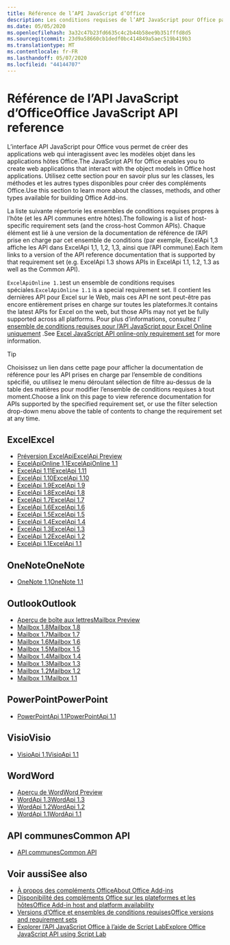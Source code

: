 ```yaml
---
title: Référence de l’API JavaScript d’Office
description: Les conditions requises de l’API JavaScript pour Office par hôte.
ms.date: 05/05/2020
ms.openlocfilehash: 3a32c47b23fd6635c4c2b44b58ee9b351fffd8d5
ms.sourcegitcommit: 23d9a58660cb1dedf0bc414849a5aec519b419b3
ms.translationtype: MT
ms.contentlocale: fr-FR
ms.lasthandoff: 05/07/2020
ms.locfileid: "44144707"
---
```

# <a name="office-javascript-api-reference"></a><span data-ttu-id="4dc13-103">Référence de l’API JavaScript d’Office</span><span class="sxs-lookup"><span data-stu-id="4dc13-103">Office JavaScript API reference</span></span>

<span data-ttu-id="4dc13-104">L’interface API JavaScript pour Office vous permet de créer des applications web qui interagissent avec les modèles objet dans les applications hôtes Office.</span><span class="sxs-lookup"><span data-stu-id="4dc13-104">The JavaScript API for Office enables you to create web applications that interact with the object models in Office host applications.</span></span> <span data-ttu-id="4dc13-105">Utilisez cette section pour en savoir plus sur les classes, les méthodes et les autres types disponibles pour créer des compléments Office.</span><span class="sxs-lookup"><span data-stu-id="4dc13-105">Use this section to learn more about the classes, methods, and other types available for building Office Add-ins.</span></span>

<span data-ttu-id="4dc13-106">La liste suivante répertorie les ensembles de conditions requises propres à l’hôte (et les API communes entre hôtes).</span><span class="sxs-lookup"><span data-stu-id="4dc13-106">The following is a list of host-specific requirement sets (and the cross-host Common APIs).</span></span> <span data-ttu-id="4dc13-107">Chaque élément est lié à une version de la documentation de référence de l’API prise en charge par cet ensemble de conditions (par exemple, ExcelApi 1,3 affiche les API dans ExcelApi 1,1, 1,2, 1,3, ainsi que l’API commune).</span><span class="sxs-lookup"><span data-stu-id="4dc13-107">Each item links to a version of the API reference documentation that is supported by that requirement set (e.g. ExcelApi 1.3 shows APIs in ExcelApi 1.1, 1.2, 1.3 as well as the Common API).</span></span>

<span data-ttu-id="4dc13-108">`ExcelApiOnline 1.1`est un ensemble de conditions requises spéciales.</span><span class="sxs-lookup"><span data-stu-id="4dc13-108">`ExcelApiOnline 1.1` is a special requirement set.</span></span> <span data-ttu-id="4dc13-109">Il contient les dernières API pour Excel sur le Web, mais ces API ne sont peut-être pas encore entièrement prises en charge sur toutes les plateformes.</span><span class="sxs-lookup"><span data-stu-id="4dc13-109">It contains the latest APIs for Excel on the web, but those APIs may not yet be fully supported across all platforms.</span></span> <span data-ttu-id="4dc13-110">Pour plus d’informations, consultez l' [ensemble de conditions requises pour l’API JavaScript pour Excel Online uniquement](/office/dev/add-ins/reference/requirement-sets/excel-api-online-requirement-set) .</span><span class="sxs-lookup"><span data-stu-id="4dc13-110">See [Excel JavaScript API online-only requirement set](/office/dev/add-ins/reference/requirement-sets/excel-api-online-requirement-set) for more information.</span></span>

> [!TIP]
> <span data-ttu-id="4dc13-111">Choisissez un lien dans cette page pour afficher la documentation de référence pour les API prises en charge par l’ensemble de conditions spécifié, ou utilisez le menu déroulant sélection de filtre au-dessus de la table des matières pour modifier l’ensemble de conditions requises à tout moment.</span><span class="sxs-lookup"><span data-stu-id="4dc13-111">Choose a link on this page to view reference documentation for APIs supported by the specified requirement set, or use the filter selection drop-down menu above the table of contents to change the requirement set at any time.</span></span>

## <a name="excel"></a><span data-ttu-id="4dc13-112">Excel</span><span class="sxs-lookup"><span data-stu-id="4dc13-112">Excel</span></span>

- [<span data-ttu-id="4dc13-113">Préversion ExcelApi</span><span class="sxs-lookup"><span data-stu-id="4dc13-113">ExcelApi Preview</span></span>](/javascript/api/excel?view=excel-js-preview)
- [<span data-ttu-id="4dc13-114">ExcelApiOnline 1,1</span><span class="sxs-lookup"><span data-stu-id="4dc13-114">ExcelApiOnline 1.1</span></span>](/javascript/api/excel?view=excel-js-online)
- [<span data-ttu-id="4dc13-115">ExcelApi 1,11</span><span class="sxs-lookup"><span data-stu-id="4dc13-115">ExcelApi 1.11</span></span>](/javascript/api/excel?view=excel-js-1.11)
- [<span data-ttu-id="4dc13-116">ExcelApi 1.10</span><span class="sxs-lookup"><span data-stu-id="4dc13-116">ExcelApi 1.10</span></span>](/javascript/api/excel?view=excel-js-1.10)
- [<span data-ttu-id="4dc13-117">ExcelApi 1.9</span><span class="sxs-lookup"><span data-stu-id="4dc13-117">ExcelApi 1.9</span></span>](/javascript/api/excel?view=excel-js-1.9)
- [<span data-ttu-id="4dc13-118">ExcelApi 1.8</span><span class="sxs-lookup"><span data-stu-id="4dc13-118">ExcelApi 1.8</span></span>](/javascript/api/excel?view=excel-js-1.8)
- [<span data-ttu-id="4dc13-119">ExcelApi 1.7</span><span class="sxs-lookup"><span data-stu-id="4dc13-119">ExcelApi 1.7</span></span>](/javascript/api/excel?view=excel-js-1.7)
- [<span data-ttu-id="4dc13-120">ExcelApi 1.6</span><span class="sxs-lookup"><span data-stu-id="4dc13-120">ExcelApi 1.6</span></span>](/javascript/api/excel?view=excel-js-1.6)
- [<span data-ttu-id="4dc13-121">ExcelApi 1.5</span><span class="sxs-lookup"><span data-stu-id="4dc13-121">ExcelApi 1.5</span></span>](/javascript/api/excel?view=excel-js-1.5)
- [<span data-ttu-id="4dc13-122">ExcelApi 1.4</span><span class="sxs-lookup"><span data-stu-id="4dc13-122">ExcelApi 1.4</span></span>](/javascript/api/excel?view=excel-js-1.4)
- [<span data-ttu-id="4dc13-123">ExcelApi 1.3</span><span class="sxs-lookup"><span data-stu-id="4dc13-123">ExcelApi 1.3</span></span>](/javascript/api/excel?view=excel-js-1.3)
- [<span data-ttu-id="4dc13-124">ExcelApi 1.2</span><span class="sxs-lookup"><span data-stu-id="4dc13-124">ExcelApi 1.2</span></span>](/javascript/api/excel?view=excel-js-1.2)
- [<span data-ttu-id="4dc13-125">ExcelApi 1.1</span><span class="sxs-lookup"><span data-stu-id="4dc13-125">ExcelApi 1.1</span></span>](/javascript/api/excel?view=excel-js-1.1)

## <a name="onenote"></a><span data-ttu-id="4dc13-126">OneNote</span><span class="sxs-lookup"><span data-stu-id="4dc13-126">OneNote</span></span>

- [<span data-ttu-id="4dc13-127">OneNote 1,1</span><span class="sxs-lookup"><span data-stu-id="4dc13-127">OneNote 1.1</span></span>](/javascript/api/onenote?view=onenote-js-1.1)

## <a name="outlook"></a><span data-ttu-id="4dc13-128">Outlook</span><span class="sxs-lookup"><span data-stu-id="4dc13-128">Outlook</span></span>

- [<span data-ttu-id="4dc13-129">Aperçu de boîte aux lettres</span><span class="sxs-lookup"><span data-stu-id="4dc13-129">Mailbox Preview</span></span>](/javascript/api/outlook?view=outlook-js-preview)
- [<span data-ttu-id="4dc13-130">Mailbox 1.8</span><span class="sxs-lookup"><span data-stu-id="4dc13-130">Mailbox 1.8</span></span>](/javascript/api/outlook?view=outlook-js-1.8)
- [<span data-ttu-id="4dc13-131">Mailbox 1.7</span><span class="sxs-lookup"><span data-stu-id="4dc13-131">Mailbox 1.7</span></span>](/javascript/api/outlook?view=outlook-js-1.7)
- [<span data-ttu-id="4dc13-132">Mailbox 1.6</span><span class="sxs-lookup"><span data-stu-id="4dc13-132">Mailbox 1.6</span></span>](/javascript/api/outlook?view=outlook-js-1.6)
- [<span data-ttu-id="4dc13-133">Mailbox 1.5</span><span class="sxs-lookup"><span data-stu-id="4dc13-133">Mailbox 1.5</span></span>](/javascript/api/outlook?view=outlook-js-1.5)
- [<span data-ttu-id="4dc13-134">Mailbox 1.4</span><span class="sxs-lookup"><span data-stu-id="4dc13-134">Mailbox 1.4</span></span>](/javascript/api/outlook?view=outlook-js-1.4)
- [<span data-ttu-id="4dc13-135">Mailbox 1.3</span><span class="sxs-lookup"><span data-stu-id="4dc13-135">Mailbox 1.3</span></span>](/javascript/api/outlook?view=outlook-js-1.3)
- [<span data-ttu-id="4dc13-136">Mailbox 1.2</span><span class="sxs-lookup"><span data-stu-id="4dc13-136">Mailbox 1.2</span></span>](/javascript/api/outlook?view=outlook-js-1.2)
- [<span data-ttu-id="4dc13-137">Mailbox 1.1</span><span class="sxs-lookup"><span data-stu-id="4dc13-137">Mailbox 1.1</span></span>](/javascript/api/outlook?view=outlook-js-1.1)

## <a name="powerpoint"></a><span data-ttu-id="4dc13-138">PowerPoint</span><span class="sxs-lookup"><span data-stu-id="4dc13-138">PowerPoint</span></span>

- [<span data-ttu-id="4dc13-139">PowerPointApi 1.1</span><span class="sxs-lookup"><span data-stu-id="4dc13-139">PowerPointApi 1.1</span></span>](/javascript/api/powerpoint?view=powerpoint-js-1.1)

## <a name="visio"></a><span data-ttu-id="4dc13-140">Visio</span><span class="sxs-lookup"><span data-stu-id="4dc13-140">Visio</span></span>

- [<span data-ttu-id="4dc13-141">VisioApi 1,1</span><span class="sxs-lookup"><span data-stu-id="4dc13-141">VisioApi 1.1</span></span>](/javascript/api/visio?view=visio-js-1.1)

## <a name="word"></a><span data-ttu-id="4dc13-142">Word</span><span class="sxs-lookup"><span data-stu-id="4dc13-142">Word</span></span>

- [<span data-ttu-id="4dc13-143">Aperçu de Word</span><span class="sxs-lookup"><span data-stu-id="4dc13-143">Word Preview</span></span>](/javascript/api/word?view=word-js-preview)
- [<span data-ttu-id="4dc13-144">WordApi 1.3</span><span class="sxs-lookup"><span data-stu-id="4dc13-144">WordApi 1.3</span></span>](/javascript/api/word?view=word-js-1.3)
- [<span data-ttu-id="4dc13-145">WordApi 1.2</span><span class="sxs-lookup"><span data-stu-id="4dc13-145">WordApi 1.2</span></span>](/javascript/api/word?view=word-js-1.2)
- [<span data-ttu-id="4dc13-146">WordApi 1.1</span><span class="sxs-lookup"><span data-stu-id="4dc13-146">WordApi 1.1</span></span>](/javascript/api/word?view=word-js-1.1)

## <a name="common-api"></a><span data-ttu-id="4dc13-147">API communes</span><span class="sxs-lookup"><span data-stu-id="4dc13-147">Common API</span></span>

- [<span data-ttu-id="4dc13-148">API communes</span><span class="sxs-lookup"><span data-stu-id="4dc13-148">Common API</span></span>](/javascript/api/office?view=common-js)

## <a name="see-also"></a><span data-ttu-id="4dc13-149">Voir aussi</span><span class="sxs-lookup"><span data-stu-id="4dc13-149">See also</span></span>

- [<span data-ttu-id="4dc13-150">À propos des compléments Office</span><span class="sxs-lookup"><span data-stu-id="4dc13-150">About Office Add-ins</span></span>](/office/dev/add-ins/overview)
- [<span data-ttu-id="4dc13-151">Disponibilité des compléments Office sur les plateformes et les hôtes</span><span class="sxs-lookup"><span data-stu-id="4dc13-151">Office Add-in host and platform availability</span></span>](/office/dev/add-ins/overview/office-add-in-availability)
- [<span data-ttu-id="4dc13-152">Versions d’Office et ensembles de conditions requises</span><span class="sxs-lookup"><span data-stu-id="4dc13-152">Office versions and requirement sets</span></span>](/office/dev/add-ins/develop/office-versions-and-requirement-sets)
- [<span data-ttu-id="4dc13-153">Explorer l’API JavaScript Office à l’aide de Script Lab</span><span class="sxs-lookup"><span data-stu-id="4dc13-153">Explore Office JavaScript API using Script Lab</span></span>](/office/dev/add-ins/overview/explore-with-script-lab)

